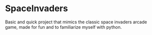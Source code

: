 # SpaceInvaders
Basic and quick project that mimics the classic space invaders arcade game, made for fun and to familiarize myself with python.
